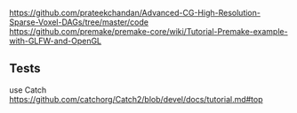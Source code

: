 https://github.com/prateekchandan/Advanced-CG-High-Resolution-Sparse-Voxel-DAGs/tree/master/code
https://github.com/premake/premake-core/wiki/Tutorial-Premake-example-with-GLFW-and-OpenGL
## Tests
use Catch
https://github.com/catchorg/Catch2/blob/devel/docs/tutorial.md#top